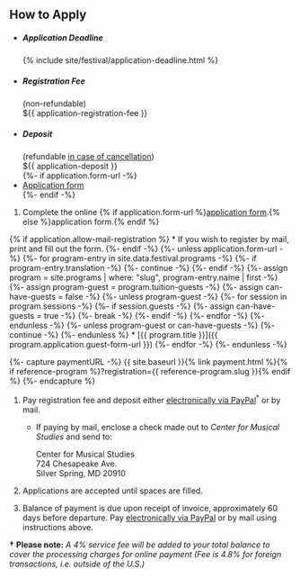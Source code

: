 ## How to Apply

<ul class="highlight-box colored">
<li>
    <h5>Application Deadline</h5>
    <div>{% include site/festival/application-deadline.html %}</div>
</li>
<li>
    <h5>Registration Fee</h5>
    <div>(non-refundable)</div>
    <div>${{ application-registration-fee }}</div>
</li>
<li>
    <h5>Deposit</h5>
    <div>(refundable <a href="#cancellation-policy--refunds">in case of cancellation</a>)</div>
    <div>${{ application-deposit }}</div>
</li>
{%- if application.form-url -%}
<li>
    <a class="button" href="{{ application.form-url }}">Application form</a>
</li>
{%- endif -%}
</ul>


1. Complete the online {% if application.form-url %}<a href="{{ application.form-url }}" target="_blank">application form</a>.{% else %}application form.{% endif %}

{% if application.allow-mail-registration %}
    * If you wish to register by mail, print and fill out the form.
{%- endif -%}
{%- unless application.form-url -%}
    {%- for program-entry in site.data.festival.programs -%}
        {%- if program-entry.translation -%}
            {%- continue -%}
        {%- endif -%}
        {%- assign program = site.programs | where: "slug", program-entry.name | first -%}
        {%- assign program-guest = program.tuition-guests -%}
        {%- assign can-have-guests = false -%}
        {%- unless program-guest -%}
            {%- for session in program.sessions -%}
                {%- if session.guests -%}
                    {%- assign can-have-guests = true -%}
                    {%- break -%}
                {%- endif -%}
            {%- endfor -%}
        {%- endunless -%}
        {%- unless program-guest or can-have-guests -%}
            {%- continue -%}
        {%- endunless %}
    * [{{ program.title }}]({{ program.application.guest-form-url }})
    {%- endfor -%}
{%- endunless -%}

{%- capture paymentURL -%}
{{ site.baseurl }}{% link payment.html %}{% if reference-program %}?registration={{ reference-program.slug }}{% endif %}
{%- endcapture %}
1. Pay registration fee and deposit either <a href="{{ paymentURL }}">electronically via PayPal</a><sup>†</sup> or by mail.

    * If paying by mail, enclose a check made out to *Center for Musical Studies* and send to:

        <div class="address">Center for Musical Studies<br/>
        724 Chesapeake Ave.<br/>
        Silver Spring, MD 20910</div>

1. Applications are accepted until spaces are filled.

1. Balance of payment is due upon receipt of invoice, approximately 60 days before departure. Pay <a href="{{ paymentURL }}">electronically via PayPal</a> or by mail using instructions above.

**†** **Please note:** *A 4% service fee will be added to your total balance to cover the processing charges for online payment (Fee is 4.8% for foreign transactions, i.e. outside of the U.S.)*